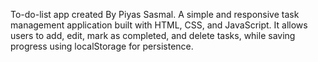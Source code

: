 To-do-list app created By Piyas Sasmal. 
A simple and responsive task management application built with HTML, CSS, and JavaScript. It allows users to add, edit, mark as completed, and delete tasks, while saving progress using localStorage for persistence.
